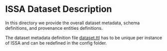 # ISSA Dataset Description

In this directory we provide the overall dataset metadata, schema definitions, and provenance entities definitions.  

The dataset metadata definition file [dataset.ttl](./dataset.ttl) has to be unique per instance of ISSA and can be redefined in the config folder.